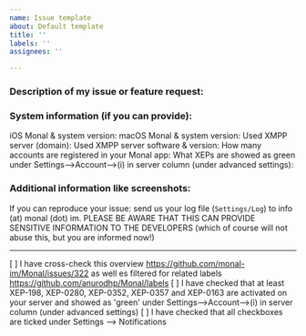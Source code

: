 ```yaml
---
name: Issue template
about: Default template
title: ''
labels: ''
assignees: ''

---
```


### Description of my issue or feature request:


### System information (if you can provide):

iOS Monal & system version:
macOS Monal & system version:
Used XMPP server (domain):
Used XMPP server software & version:
How many accounts are registered in your Monal app:
What XEPs are showed as green under Settings-->Account-->(i) in server column (under advanced settings):

### Additional information like screenshots:


If you can reproduce your issue: send us your log file (`Settings/Log`) to info (at) monal (dot) im.
PLEASE BE AWARE THAT THIS CAN PROVIDE SENSITIVE INFORMATION TO THE DEVELOPERS (which of course will not abuse this, but you are informed now!)

---
[ ] I have cross-check this overview https://github.com/monal-im/Monal/issues/322 as well es filtered for related labels https://github.com/anurodhp/Monal/labels
[ ] I have checked that at least XEP-198, XEP-0280, XEP-0352, XEP-0357 and XEP-0163 are activated on your server and showed as 'green' under Settings-->Account-->(i) in server column (under advanced settings)
[ ] I have checked that all checkboxes are ticked under Settings --> Notifications
